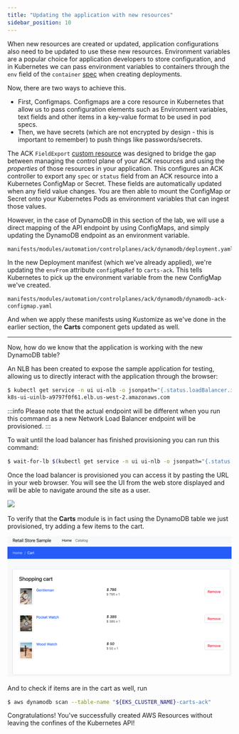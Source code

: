 ```yaml
---
title: "Updating the application with new resources"
sidebar_position: 10
---
```


When new resources are created or updated, application configurations also need to be updated to use these new resources. Environment variables are a popular choice for application developers to store configuration, and in Kubernetes we can pass environment variables to containers through the `env` field of the `container` [spec](https://kubernetes.io/docs/tasks/inject-data-application/define-environment-variable-container/) when creating deployments.

Now, there are two ways to achieve this.

- First, Configmaps. Configmaps are a core resource in Kubernetes that allow us to pass configuration elements such as Environment variables, text fields and other items in a key-value format to be used in pod specs.
- Then, we have secrets (which are not encrypted by design - this is important to remember) to push things like passwords/secrets.

The ACK `FieldExport` [custom resource](https://aws-controllers-k8s.github.io/community/docs/user-docs/field-export/) was designed to bridge the gap between managing the control plane of your ACK resources and using the _properties_ of those resources in your application. This configures an ACK controller to export any `spec` or `status` field from an ACK resource into a Kubernetes ConfigMap or Secret. These fields are automatically updated when any field value changes. You are then able to mount the ConfigMap or Secret onto your Kubernetes Pods as environment variables that can ingest those values.

However, in the case of DynamoDB in this section of the lab, we will use a direct mapping of the API endpoint by using ConfigMaps, and simply updating the DynamoDB endpoint as an environment variable.

```file
manifests/modules/automation/controlplanes/ack/dynamodb/deployment.yaml
```

In the new Deployment manifest (which we've already applied), we're updating the `envFrom` attribute `configMapRef` to `carts-ack`. This tells Kubernetes to pick up the environment variable from the new ConfigMap we've created.

```file
manifests/modules/automation/controlplanes/ack/dynamodb/dynamodb-ack-configmap.yaml
```

And when we apply these manifests using Kustomize as we've done in the earlier section, the **Carts** component gets updated as well.

---

Now, how do we know that the application is working with the new DynamoDB table?

An NLB has been created to expose the sample application for testing, allowing us to directly interact with the application through the browser:

```bash
$ kubectl get service -n ui ui-nlb -o jsonpath="{.status.loadBalancer.ingress[*].hostname}{'\n'}"
k8s-ui-uinlb-a9797f0f61.elb.us-west-2.amazonaws.com
```

:::info
Please note that the actual endpoint will be different when you run this command as a new Network Load Balancer endpoint will be provisioned.
:::

To wait until the load balancer has finished provisioning you can run this command:

```bash timeout=610
$ wait-for-lb $(kubectl get service -n ui ui-nlb -o jsonpath="{.status.loadBalancer.ingress[*].hostname}{'\n'}")
```

Once the load balancer is provisioned you can access it by pasting the URL in your web browser. You will see the UI from the web store displayed and will be able to navigate around the site as a user.

<browser url="http://k8s-ui-uinlb-a9797f0f61.elb.us-west-2.amazonaws.com">
<img src={require('@site/static/img/sample-app-screens/home.png').default}/>
</browser>

To verify that the **Carts** module is in fact using the DynamoDB table we just provisioned, try adding a few items to the cart.

![Cart screenshot](./assets/cart-items-present.png)

And to check if items are in the cart as well, run

```bash
$ aws dynamodb scan --table-name "${EKS_CLUSTER_NAME}-carts-ack"
```

Congratulations! You've successfully created AWS Resources without leaving the confines of the Kubernetes API!
